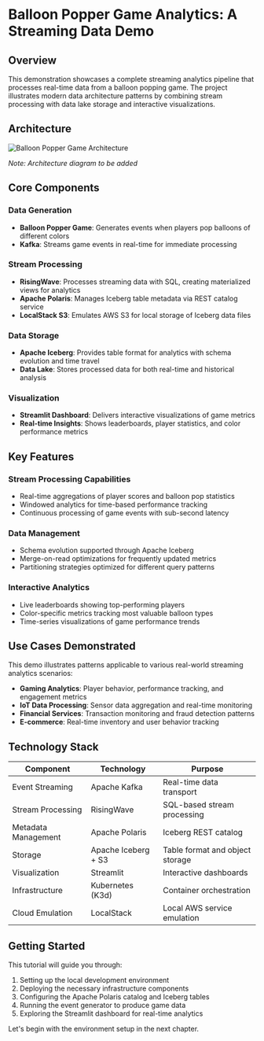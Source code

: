 # Balloon Popper Game Analytics: A Streaming Data Demo

## Overview

This demonstration showcases a complete streaming analytics pipeline that processes real-time data from a balloon popping game. The project illustrates modern data architecture patterns by combining stream processing with data lake storage and interactive visualizations.

## Architecture

![Balloon Popper Game Architecture](images/architecture-diagram.png)

*Note: Architecture diagram to be added*

## Core Components

### Data Generation
- **Balloon Popper Game**: Generates events when players pop balloons of different colors
- **Kafka**: Streams game events in real-time for immediate processing

### Stream Processing
- **RisingWave**: Processes streaming data with SQL, creating materialized views for analytics
- **Apache Polaris**: Manages Iceberg table metadata via REST catalog service
- **LocalStack S3**: Emulates AWS S3 for local storage of Iceberg data files

### Data Storage
- **Apache Iceberg**: Provides table format for analytics with schema evolution and time travel
- **Data Lake**: Stores processed data for both real-time and historical analysis

### Visualization
- **Streamlit Dashboard**: Delivers interactive visualizations of game metrics
- **Real-time Insights**: Shows leaderboards, player statistics, and color performance metrics

## Key Features

### Stream Processing Capabilities
- Real-time aggregations of player scores and balloon pop statistics
- Windowed analytics for time-based performance tracking
- Continuous processing of game events with sub-second latency

### Data Management
- Schema evolution supported through Apache Iceberg
- Merge-on-read optimizations for frequently updated metrics
- Partitioning strategies optimized for different query patterns

### Interactive Analytics
- Live leaderboards showing top-performing players
- Color-specific metrics tracking most valuable balloon types
- Time-series visualizations of game performance trends

## Use Cases Demonstrated

This demo illustrates patterns applicable to various real-world streaming analytics scenarios:

- **Gaming Analytics**: Player behavior, performance tracking, and engagement metrics
- **IoT Data Processing**: Sensor data aggregation and real-time monitoring
- **Financial Services**: Transaction monitoring and fraud detection patterns
- **E-commerce**: Real-time inventory and user behavior tracking

## Technology Stack

| Component | Technology | Purpose |
|-----------|------------|---------|
| Event Streaming | Apache Kafka | Real-time data transport |
| Stream Processing | RisingWave | SQL-based stream processing |
| Metadata Management | Apache Polaris | Iceberg REST catalog |
| Storage | Apache Iceberg + S3 | Table format and object storage |
| Visualization | Streamlit | Interactive dashboards |
| Infrastructure | Kubernetes (K3d) | Container orchestration |
| Cloud Emulation | LocalStack | Local AWS service emulation |

## Getting Started

This tutorial will guide you through:

1. Setting up the local development environment
2. Deploying the necessary infrastructure components
3. Configuring the Apache Polaris catalog and Iceberg tables
4. Running the event generator to produce game data
5. Exploring the Streamlit dashboard for real-time analytics

Let's begin with the environment setup in the next chapter.